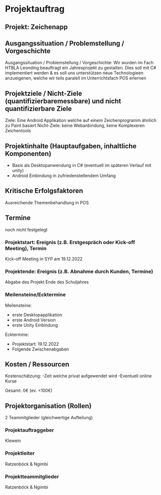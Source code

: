 # Projektauftrag
## Projekt: Zeichenapp
## Ausgangssituation / Problemstellung / Vorgeschichte 
Ausgangssituation / Problemstellung / Vorgeschichte: 
Wir wurden im Fach HTBLA Leonding beauftragt ein Jahresprojekt zu gestalten. Dies soll mit C# implementiert werden & es soll uns unterstützen neue Technologieen anzueigenen, welche wir teils paralell im Unterrichtsfach POS erlernen

## Projektziele / Nicht-Ziele (quantifizierbaremessbare) und nicht quantifizierbare Ziele 
Ziele: Eine Android Applikation welche auf einem Zeichenprogramm ähnlich zu Paint basiert
Nicht-Ziele: keine Webanbindung, keine Komplexeren Zeichentools

## Projektinhalte (Hauptaufgaben, inhaltliche Komponenten)
- Basis als Desktopanwendung in C# (eventuell im späteren Verlauf mit unity)
- Android Einbindung in zufriedenstellendem Umfang
 
## Kritische Erfolgsfaktoren 
Ausreichende Themenbehandlung in POS

## Termine 
noch nicht festgelegt

### Projektstart: Ereignis (z.B. Erstgespräch oder Kick-off Meeting), Termin 
Kick-off Meeting in SYP am 19.12.2022

### Projektende: Ereignis (z.B. Abnahme durch Kunden, Termine)
Abgabe des Projekt Ende des Schuljahres

### Meilensteine/Ecktermine 
Meilensteine: 
- erste Desktopapplikation
- erste Android Version
- erste Unity Einbindung

Ecktermine: 
- Projektstart: 19.12.2022
- Folgende Zwischenabgaben

## Kosten / Ressourcen 
Kostenschätzung:
-Zeit welche privat aufgewendet wird
-Eventuell online Kurse

Gesamt: 0€ (ev. <100€)
 
## Projektorganisation (Rollen) 
2 Teammitglieder (gleichwertige Aufteilung)

### Projektauftraggeber
Klewein

### Projektleiter 
Ratzenböck & Ngimbi

### Projektteammitglieder
Ratzenböck & Ngimbi
